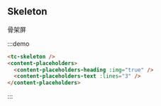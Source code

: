 ## Skeleton

骨架屏

:::demo
```html
<tc-skeleton />
<content-placeholders>
  <content-placeholders-heading :img="true" />
  <content-placeholders-text :lines="3" />
</content-placeholders>
```
:::
